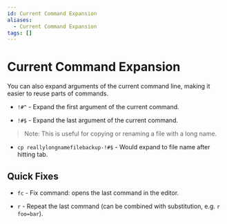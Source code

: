 ```yaml
---
id: Current Command Expansion
aliases:
  - Current Command Expansion
tags: []
---
```


# Current Command Expansion

You can also expand arguments of the current command line, making it easier to
reuse parts of commands.

- `!#^` - Expand the first argument of the current command.

- `!#$` - Expand the last argument of the current command.

> Note: This is useful for copying or renaming a file with a long name.

- `cp reallylongnamefilebackup-!#$` - Would expand to file name after hitting 
  tab.

## Quick Fixes

- `fc` - Fix command: opens the last command in the editor.

- `r` - Repeat the last command (can be combined with substitution, e.g.
  `r foo=bar`).

